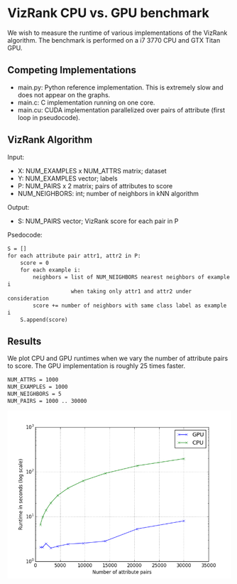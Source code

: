 VizRank CPU vs. GPU benchmark
=============================

We wish to measure the runtime of various implementations of the VizRank
algorithm.  The benchmark is performed on a i7 3770 CPU and GTX Titan GPU.

Competing Implementations
-------------------------

- main.py: Python reference implementation. This is extremely slow and does not appear on the graphs.
- main.c: C implementation running on one core.
- main.cu: CUDA implementation parallelized over pairs of attribute (first loop in pseudocode). 

VizRank Algorithm
-----------------

Input:
- X: NUM_EXAMPLES x NUM_ATTRS matrix; dataset
- Y: NUM_EXAMPLES vector; labels
- P: NUM_PAIRS x 2 matrix; pairs of attributes to score
- NUM_NEIGHBORS: int; number of neighbors in kNN algorithm

Output:
- S: NUM_PAIRS vector; VizRank score for each pair in P

Psedocode:

	S = []
 	for each attribute pair attr1, attr2 in P:
 		score = 0
 		for each example i:
			neighbors = list of NUM_NEIGHBORS nearest neighbors of example i 
                        when taking only attr1 and attr2 under consideration
            score += number of neighbors with same class label as example i
        S.append(score)
        
Results
-------

We plot CPU and GPU runtimes when we vary the number of attribute pairs to
score. The GPU implementation is roughly 25 times faster.

	NUM_ATTRS = 1000
	NUM_EXAMPLES = 1000
	NUM_NEIGHBORS = 5
	NUM_PAIRS = 1000 .. 30000

![Attribute pairs](img/pairs.png)
